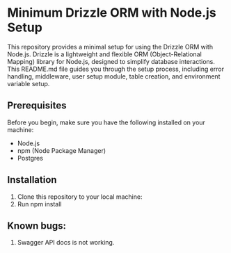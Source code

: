 # Minimum Drizzle ORM with Node.js Setup

This repository provides a minimal setup for using the Drizzle ORM with Node.js. Drizzle is a lightweight and flexible ORM (Object-Relational Mapping) library for Node.js, designed to simplify database interactions. This README.md file guides you through the setup process, including error handling, middleware, user setup module, table creation, and environment variable setup.

## Prerequisites

Before you begin, make sure you have the following installed on your machine:

- Node.js
- npm (Node Package Manager)
- Postgres

## Installation

1. Clone this repository to your local machine:
2. Run npm install

## Known bugs:
1. Swagger API docs is not working.
